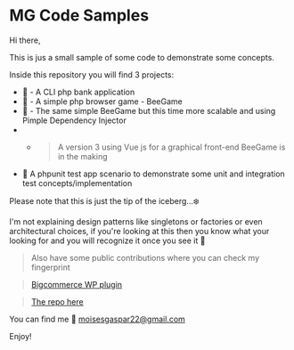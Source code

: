 # MG Code Samples
Hi there,

This is jus a small sample of some code to demonstrate some concepts.

Inside this repository you will find 3 projects:
* 🏦 - A CLI php bank application
* 🐝 - A simple php browser game - BeeGame
* 🐝 - The same simple BeeGame but this time more scalable and using Pimple Dependency Injector
* * > A version 3 using Vue js for a graphical front-end BeeGame is in the making
* 🧪 A phpunit test app scenario to demonstrate some unit and integration test concepts/implementation

Please note that this is just the tip of the iceberg...❄️

I'm not explaining design patterns like singletons or factories or even architectural choices, if you're looking at this then you know what your looking for and you will recognize it once you see it 🙂

> Also have some public contributions where you can check my fingerprint

> [Bigcommerce WP plugin](https://wordpress.org/plugins/bigcommerce/)

> [The repo here](https://github.com/bigcommerce/bigcommerce-for-wordpress)

You can find me 📧 moisesgaspar22@gmail.com

Enjoy!
